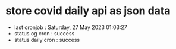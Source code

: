 # store covid daily api as json data

- last cronjob : Saturday, 27 May 2023 01:03:27
- status og cron : success
- status daily cron : success
      
      